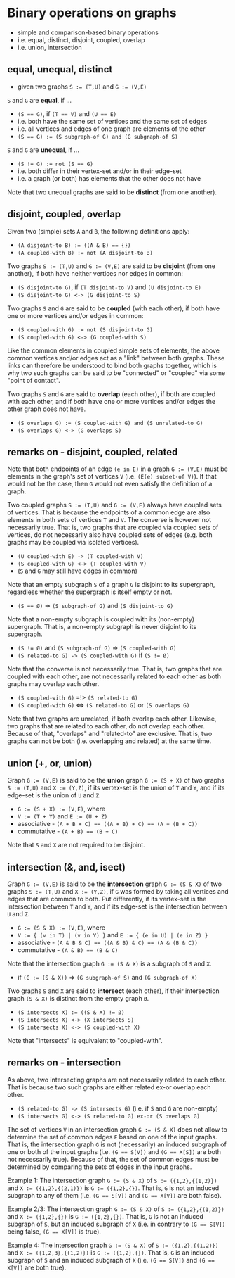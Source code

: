 
<!-- ======================================================================= -->
# Binary operations on graphs

* simple and comparison-based binary operations
* i.e. equal, distinct, disjoint, coupled, overlap
* i.e. union, intersection

<!-- ======================================================================= -->
## equal, unequal, distinct

* given two graphs `S := (T,U)` and `G := (V,E)`

`S` and `G` are **equal**, if ...

* `(S == G)`, if `(T == V)` and `(U == E)`
* i.e. both have the same set of vertices and the same set of edges
* i.e. all vertices and edges of one graph are elements of the other
* `(S == G) := (S subgraph-of G) and (G subgraph-of S)`

`S` and `G` are **unequal**, if ...

* `(S != G) := not (S == G)`
* i.e. both differ in their vertex-set and/or in their edge-set
* i.e. a graph (or both) has elements that the other does not have

Note that two unequal graphs are said to be **distinct** (from one another).

<!-- ======================================================================= -->
## disjoint, coupled, overlap

Given two (simple) sets `A` and `B`, the following definitions apply:

* `(A disjoint-to B) := ((A & B) == {})`
* `(A coupled-with B) := not (A disjoint-to B)`

Two graphs `S := (T,U)` and `G := (V,E)` are said to be **disjoint**
(from one another), if both have neither vertices nor edges in common:

* `(S disjoint-to G)`, if `(T disjoint-to V)` and `(U disjoint-to E)`
* `(S disjoint-to G) <-> (G disjoint-to S)`

Two graphs `S` and `G` are said to be **coupled** (with each other),
if both have one or more vertices and/or edges in common:

* `(S coupled-with G) := not (S disjoint-to G)`
* `(S coupled-with G) <-> (G coupled-with S)`

Like the common elements in coupled simple sets of elements, the above common
vertices and/or edges act as a "link" between both graphs. These links can
therefore be understood to bind both graphs together, which is why two such
graphs can be said to be "connected" or "coupled" via some "point of contact".

Two graphs `S` and `G` are said to **overlap** (each other), if both are coupled
with each other, and if both have one or more vertices and/or edges the other
graph does not have.

* `(S overlaps G) := (S coupled-with G) and (S unrelated-to G)`
* `(S overlaps G) <-> (G overlaps S)`

<!-- ======================================================================= -->
## remarks on - disjoint, coupled, related

Note that both endpoints of an edge `(e in E)` in a graph `G := (V,E)` must
be elements in the graph's set of vertices `V` (i.e. `(E(e) subset-of V)`).
If that would not be the case, then `G` would not even satisfy the definition
of a graph.

Two coupled graphs `S := (T,U)` and `G := (V,E)` always have coupled sets of
vertices. That is because the endpoints of a common edge are also elements
in both sets of vertices `T` and `V`. The converse is however not necessarily
true. That is, two graphs that are coupled via coupled sets of vertices, do
not necessarily also have coupled sets of edges (e.g. both graphs may be
coupled via isolated vertices).

* `(U coupled-with E) -> (T coupled-with V)`
* `(S coupled-with G) <-> (T coupled-with V)`
* (`S` and `G` may still have edges in common)

Note that an empty subgraph `S` of a graph `G` is disjoint to its supergraph,
regardless whether the supergraph is itself empty or not.

* `(S == Ø)` => `(S subgraph-of G)` and `(S disjoint-to G)`

Note that a non-empty subgraph is coupled with its (non-empty) supergraph.
That is, a non-empty subgraph is never disjoint to its supergraph.

* `(S != Ø)` and `(S subgraph-of G)` => `(S coupled-with G)`
* `(S related-to G) -> (S coupled-with G)` if `(S != Ø)`

Note that the converse is not necessarily true. That is, two graphs that are
coupled with each other, are not necessarily related to each other as both
graphs may overlap each other.

* `(S coupled-with G)` =!> `(S related-to G)`
* `(S coupled-with G)` <=> `(S related-to G)` or `(S overlaps G)`

Note that two graphs are unrelated, if both overlap each other. Likewise, two
graphs that are related to each other, do not overlap each other. Because of
that, "overlaps" and "related-to" are exclusive. That is, two graphs can not
be both (i.e. overlapping and related) at the same time.

<!-- ======================================================================= -->
## union (+, or, union)

Graph `G := (V,E)` is said to be the **union** graph `G := (S + X)` of two
graphs `S := (T,U)` and `X := (Y,Z)`, if its vertex-set is the union of `T`
and `Y`, and if its edge-set is the union of `U` and `Z`.

* `G := (S + X) := (V,E)`, where
* `V := (T + Y)` and `E := (U + Z)`
* associative - `(A + B + C) == ((A + B) + C) == (A + (B + C))`
* commutative - `(A + B) == (B + C)`

Note that `S` and `X` are not required to be disjoint.

<!-- ======================================================================= -->
## intersection (&, and, isect)

Graph `G := (V,E)` is said to be the **intersection** graph `G := (S & X)`
of two graphs `S := (T,U)` and `X := (Y,Z)`, if `G` was formed by taking all
vertices and edges that are common to both. Put differently, if its vertex-set
is the intersection between `T` and `Y`, and if its edge-set is the intersection
between `U` and `Z`.

* `G := (S & X) := (V,E)`, where
* `V := { (v in T) | (v in Y) }` and `E := { (e in U) | (e in Z) }`
* associative - `(A & B & C) == ((A & B) & C) == (A & (B & C))`
* commutative - `(A & B) == (B & C)`

Note that the intersection graph `G := (S & X)` is a subgraph of `S` and `X`.

* if `(G := (S & X))` => `(G subgraph-of S)` and `(G subgraph-of X)`

Two graphs `S` and `X` are said to **intersect** (each other), if their
intersection graph `(S & X)` is distinct from the empty graph `Ø`.

* `(S intersects X) := ((S & X) != Ø)`
* `(S intersects X) <-> (X intersects S)`
* `(S intersects X) <-> (S coupled-with X)`

Note that "intersects" is equivalent to "coupled-with".

<!-- ======================================================================= -->
## remarks on - intersection

As above, two intersecting graphs are not necessarily related to each other.
That is because two such graphs are either related ex-or overlap each other.

* `(S related-to G) -> (S intersects G)` (i.e. if `S` and `G` are non-empty)
* `(S intersects G) <-> (S related-to G) ex-or (S overlaps G)`

The set of vertices `V` in an intersection graph `G := (S & X)` does not allow
to determine the set of common edges `E` based on one of the input graphs. That
is, the intersection graph `G` is not (necessarily) an induced subgraph of one
or both of the input graphs (i.e. `(G == S[V])` and `(G == X[S])` are both not
necessarily true). Because of that, the set of common edges must be determined
by comparing the sets of edges in the input graphs.

Example 1: The intersection graph `G := (S & X)` of `S := ({1,2},{(1,2)})` and
`X := ({1,2},{(2,1)})` is `G := ({1,2},{})`. That is, `G` is not an induced
subgraph to any of them (i.e. `(G == S[V])` and `(G == X[V])` are both false).

Example 2/3: The intersection graph `G := (S & X)` of `S := ({1,2},{(1,2)})` and
`X := ({1,2},{})` is `G := ({1,2},{})`. That is, `G` is not an induced subgraph
of `S`, but an induced subgraph of `X` (i.e. in contrary to `(G == S[V])` being
false, `(G == X[V])` is true).

Example 4: The intersection graph `G := (S & X)` of `S := ({1,2},{(1,2)})` and
`X := ({1,2,3},{(1,2)})` is `G := ({1,2},{})`. That is, `G` is an induced
subgraph of `S` and an induced subgraph of `X` (i.e. `(G == S[V])` and
`(G == X[V])` are both true).
